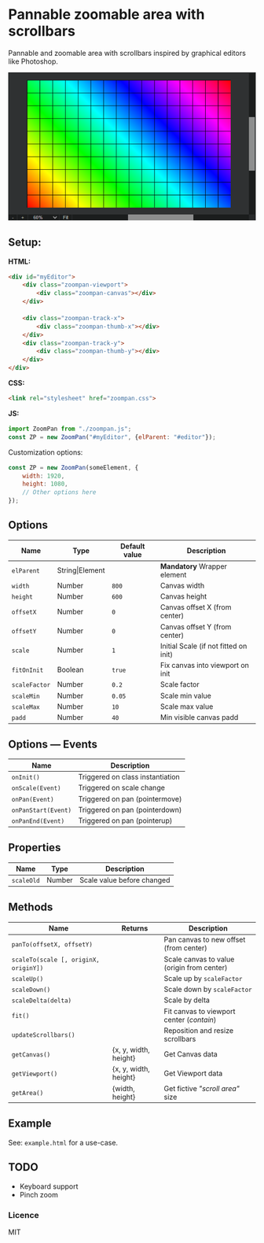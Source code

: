 # Pannable zoomable area with scrollbars

Pannable and zoomable area with scrollbars inspired by graphical editors like Photoshop.

![Zoom pan area like image edit software](./zoompan.png)

## Setup:

**HTML:**

```html
<div id="myEditor">
    <div class="zoompan-viewport">
        <div class="zoompan-canvas"></div>
    </div>

    <div class="zoompan-track-x">
        <div class="zoompan-thumb-x"></div>
    </div>
    <div class="zoompan-track-y">
        <div class="zoompan-thumb-y"></div>
    </div>
</div>
```

**CSS:**

```html
<link rel="stylesheet" href="zoompan.css">
```

**JS:**

```js
import ZoomPan from "./zoompan.js";
const ZP = new ZoomPan("#myEditor", {elParent: "#editor"});
```

Customization options:

```js
const ZP = new ZoomPan(someElement, {
    width: 1920,
    height: 1080,
    // Other options here
});
```

## Options

| Name          | Type            | Default value | Description                           |
| ------------- | --------------- | ------------- | ------------------------------------- |
| `elParent`    | String\|Element |               | **Mandatory** Wrapper element         |
| `width`       | Number          | `800`         | Canvas width                          |
| `height`      | Number          | `600`         | Canvas height                         |
| `offsetX`     | Number          | `0`           | Canvas offset X (from center)         |
| `offsetY`     | Number          | `0`           | Canvas offset Y (from center)         |
| `scale`       | Number          | `1`           | Initial Scale (if not fitted on init) |
| `fitOnInit`   | Boolean         | `true`        | Fix canvas into viewport on init      |
| `scaleFactor` | Number          | `0.2`         | Scale factor                          |
| `scaleMin`    | Number          | `0.05`        | Scale min value                       |
| `scaleMax`    | Number          | `10`          | Scale max value                       |
| `padd`        | Number          | `40`          | Min visible canvas padd               |

## Options &mdash; Events

| Name                | Description                      |
| ------------------- | -------------------------------- |
| `onInit()`          | Triggered on class instantiation |
| `onScale(Event)`    | Triggered on scale change        |
| `onPan(Event)`      | Triggered on pan (pointermove)   |
| `onPanStart(Event)` | Triggered on pan (pointerdown)   |
| `onPanEnd(Event)`   | Triggered on pan (pointerup)     |

## Properties

| Name       | Type   | Description                |
| ---------- | ------ | -------------------------- |
| `scaleOld` | Number | Scale value before changed |



## Methods

| Name                                  | Returns               | Description                                |
| ------------------------------------- | --------------------- | ------------------------------------------ |
| `panTo(offsetX, offsetY)`             |                       | Pan canvas to new offset (from center)     |
| `scaleTo(scale [, originX, originY])` |                       | Scale canvas to value (origin from center) |
| `scaleUp()`                           |                       | Scale up by `scaleFactor`                  |
| `scaleDown()`                         |                       | Scale down by `scaleFactor`                |
| `scaleDelta(delta)`                   |                       | Scale by delta                             |
| `fit()`                               |                       | Fit canvas to viewport center (*contain*)  |
| `updateScrollbars()`                  |                       | Reposition and resize scrollbars           |
| `getCanvas()`                         | {x, y, width, height} | Get Canvas data                            |
| `getViewport()`                       | {x, y, width, height} | Get Viewport data                          |
| `getArea()`                           | {width, height}       | Get fictive *"scroll area"* size           |

## Example

See: `example.html` for a use-case.

## TODO

- Keyboard support
- Pinch zoom

### Licence

MIT
